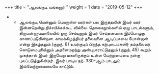 ﻿+++
title = "ஆலங்குடி வங்கனார்  "
weight = 1
date = "2019-05-12"
+++


- - ஆலங்குடி யென்னும் பெயருள்ள ஊர்கள் பல இருத்தலின் இவர் ஊர் இன்னதென்று நிச்சயிக்கக்கூட வில்லை. தொகைநூல்களில் ஏழு பாடல்களும், திருவள்ளுவமாலையில் ஒரு செய்யுளும் இவர் செய்தனவாக இப்பொழுது காணப்படுகின்றன. காமக்கிழத்தியர் தலைவனை ஆடிப்பாவை போன்றான் என்று இகழ்தலும் (குறுந். 8)  உயர்குடிப் பிறந்த கற்புடைமகளிர் தம்தலைவர் கொடுமைபுரியினும் அதனைமறந்து அன்புபாராட்டுதலும் (குறுந். 45)  கூறும் முகத்தால் இவர் இருவேறு மகளிருக்கும் உள்ள வேற்றுமையை நன்கு புலப்படுத்துகின்றார். இவர் பாடிய  நற். 330-ஆம் பாடலும் இவ்வேற்றுமையையே காட்டும். 
